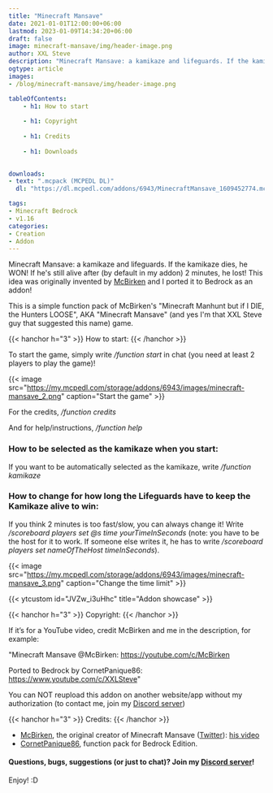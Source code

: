```yaml
---
title: "Minecraft Mansave"
date: 2021-01-01T12:00:00+06:00
lastmod: 2023-01-09T14:34:20+06:00
draft: false
image: minecraft-mansave/img/header-image.png
author: XXL Steve
description: "Minecraft Mansave: a kamikaze and lifeguards. If the kamikaze dies, he WON! If he's still alive after (by default in my addon) 2 minutes, he lost! This idea was originally invented by McBirken and I ported it to Bedrock as an addon!"
ogtype: article
images:
- /blog/minecraft-mansave/img/header-image.png

tableOfContents:
    - h1: How to start
      
    - h1: Copyright
      
    - h1: Credits
      
    - h1: Downloads
      

downloads:
- text: ".mcpack (MCPEDL DL)"
  dl: "https://dl.mcpedl.com/addons/6943/MinecraftMansave_1609452774.mcpack"

tags:
- Minecraft Bedrock
- v1.16
categories:
- Creation
- Addon
---
```


Minecraft Mansave: a kamikaze and lifeguards. If the kamikaze dies, he WON! If he's still alive after (by default in my addon) 2 minutes, he lost! This idea was originally invented by [McBirken](https://youtube.com/c/McBirken) and I ported it to Bedrock as an addon!

This is a simple function pack of McBirken's "Minecraft Manhunt but if I DIE, the Hunters LOOSE", AKA "Minecraft Mansave" (and yes I'm that XXL Steve guy that suggested this name) game.

{{< hanchor h="3" >}}
How to start:
{{< /hanchor >}}

To start the game, simply write */function start* in chat (you need at least 2 players to play the game)!

{{< image src="https://my.mcpedl.com/storage/addons/6943/images/minecraft-mansave_2.png" caption="Start the game"  >}}

For the credits, */function credits*

And for help/instructions, */function help*

### How to be selected as the kamikaze when you start:

If you want to be automatically selected as the kamikaze, write */function kamikaze*

### How to change for how long the Lifeguards have to keep the Kamikaze alive to win:

If you think 2 minutes is too fast/slow, you can always change it! Write */scoreboard players set @s time yourTimeInSeconds* (note: you have to be the host for it to work. If someone else writes it, he has to write */scoreboard players set nameOfTheHost timeInSeconds*).

{{< image src="https://my.mcpedl.com/storage/addons/6943/images/minecraft-mansave_3.png" caption="Change the time limit"  >}}

{{< ytcustom id="JVZw_i3uHhc" title="Addon showcase" >}}

{{< hanchor h="3" >}}
Copyright:
{{< /hanchor >}}

If it’s for a YouTube video, credit McBirken and me in the description, for example:

"Minecraft Mansave @McBirken: https://youtube.com/c/McBirken

Ported to Bedrock by CornetPanique86: https://www.youtube.com/c/XXLSteve"

You can NOT reupload this addon on another website/app without my authorization (to contact me, join my [Discord server](https://discord.gg/dJJyryc))

{{< hanchor h="3" >}}
Credits:
{{< /hanchor >}}

- [McBirken](https://youtube.com/c/McBirken), the original creator of Minecraft Mansave ([Twitter](https://twitter.com/mcbirken)): [his video](https://youtube.com/embed//JrXR_m7ElTU)
- [CornetPanique86](https://youtube.com/@XXLSteve), function pack for Bedrock Edition.


#### Questions, bugs, suggestions (or just to chat)? Join my [Discord server](https://discord.gg/dJJyryc)!

Enjoy! :D